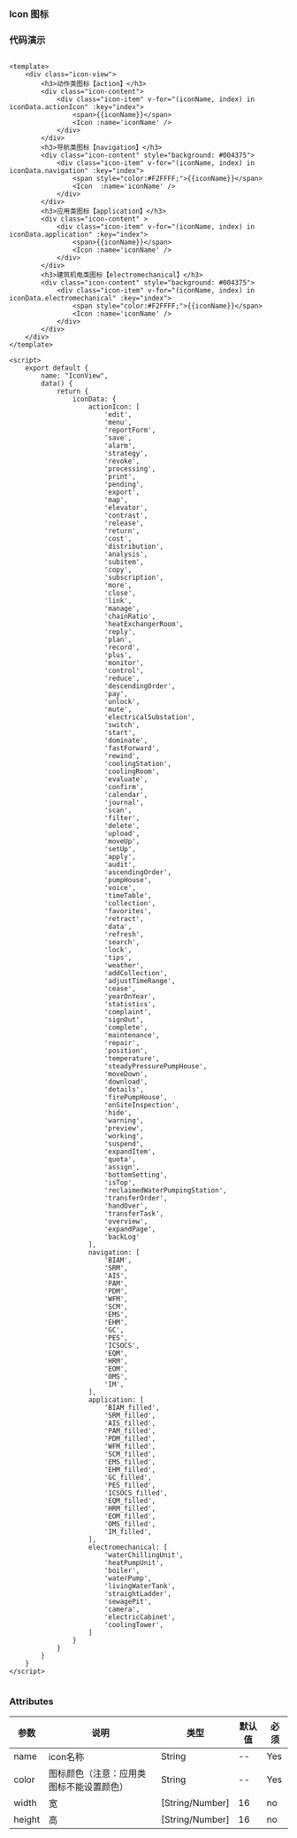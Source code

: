 ### Icon 图标

<template>
    <div class="icon-view">
		<h3>动作类图标【action】</h3>
		<div class="icon-content">
			<div class="icon-item" v-for="(iconName, index) in iconData.actionIcon" :key="index">
				<span>{{iconName}}</span>
        		<Icon :name='iconName' />
			</div>
		</div>
		<h3>导航类图标【navigation】</h3>
		<div class="icon-content" style="background: #004375">
			<div class="icon-item" v-for="(iconName, index) in iconData.navigation" :key="index">
				<span style="color:#F2FFFF;">{{iconName}}</span>
        		<Icon  :name='iconName' />
			</div>
		</div>
		<h3>应用类图标【application】</h3>
		<div class="icon-content" >
			<div class="icon-item" v-for="(iconName, index) in iconData.application" :key="index">
				<span>{{iconName}}</span>
        		<Icon :name='iconName' />
			</div>
		</div>
		<h3>建筑机电类图标【electromechanical】</h3>
		<div class="icon-content" style="background: #004375">
			<div class="icon-item" v-for="(iconName, index) in iconData.electromechanical" :key="index">
				<span style="color:#F2FFFF;">{{iconName}}</span>
        		<Icon :name='iconName' />
			</div>
		</div>
    </div>
</template>

<script>
    export default {
		name: "IconView",
		data() {
			return {
				iconData: {
					actionIcon: [
						'edit',
						'menu',
						'reportForm',
						'save',
						'alarm',
						'strategy',
						'revoke',
						'processing',
						'print',
						'pending',
						'export',
						'map',
						'elevator',
						'contrast',
						'release',
						'return',
						'cost',
						'distribution',
						'analysis',
						'subitem',
						'copy',
						'subscription',
						'more',
						'close',
						'link',
						'manage',
						'chainRatio',
						'heatExchangerRoom',
						'reply',
						'plan',
						'record',
						'plus',
						'monitor',
						'control',
						'reduce',
						'descendingOrder',
						'pay',
						'unlock',
						'mute',
						'electricalSubstation',
						'switch',
						'start',
						'dominate',
						'fastForward',
						'rewind',
						'coolingStation',
						'coolingRoom',
						'evaluate',
						'confirm',
						'calendar',
						'journal',
						'scan',
						'filter',
						'delete',
						'upload',
						'moveUp',
						'setUp',
						'apply',
						'audit',
						'ascendingOrder',
						'pumpHouse',
						'voice',
						'timeTable',
						'collection',
						'favorites',
						'retract',
						'data',
						'refresh',
						'search',
						'lock',
						'tips',
						'weather',
						'addCollection',
						'adjustTimeRange',
						'cease',
						'yearOnYear',
						'statistics',
						'complaint',
						'signOut',
						'complete',
						'maintenance',
						'repair',
						'position',
						'temperature',
						'steadyPressurePumpHouse',
						'moveDown',
						'download',
						'details',
						'firePumpHouse',
						'onSiteInspection',
						'hide',
						'warning',
						'preview',
						'working',
						'suspend',
						'expandItem',
						'quota',
						'assign',
						'bottomSetting',
						'isTop',
						'reclaimedWaterPumpingStation',
						'transferOrder',
						'handOver',
						'transferTask',
						'overview',
						'expandPage',
						'backLog'
					],
					navigation: [
						'BIAM',
						'SRM',
						'AIS',
						'PAM',
						'PDM',
						'WFM',
						'SCM',
						'EMS',
						'EHM',
						'GC',
						'PES',
						'ICSOCS',
						'EQM',
						'HRM',
						'EOM',
						'OMS',
						'IM',
					],
					application: [
						'BIAM_filled',
						'SRM_filled',
						'AIS_filled',
						'PAM_filled',
						'PDM_filled',
						'WFM_filled',
						'SCM_filled',
						'EMS_filled',
						'EHM_filled',
						'GC_filled',
						'PES_filled',
						'ICSOCS_filled',
						'EQM_filled',
						'HRM_filled',
						'EOM_filled',
						'OMS_filled',
						'IM_filled',
					],
					electromechanical: [
						'waterChillingUnit',
						'heatPumpUnit',
						'boiler',
						'waterPump',
						'livingWaterTank',
						'straightLadder',
						'sewagePit',
						'camera',
						'electricCabinet',
						'coolingTower',
					]
				}
			}
		}
    }
</script>

<style lang="stylus" scoped>
.icon-view
	padding 16px
	.icon-content
		display: flex;
		flex-wrap: wrap;
		.icon-item
			width 210px
			display: flex;
			flex-direction: column;
			justify-content: center;
			align-items: center;
			margin: 10px;
			span 
				margin-bottom 10px
</style>


### 代码演示

```vue

<template>
    <div class="icon-view">
		<h3>动作类图标【action】</h3>
		<div class="icon-content">
			<div class="icon-item" v-for="(iconName, index) in iconData.actionIcon" :key="index">
				<span>{{iconName}}</span>
        		<Icon :name='iconName' />
			</div>
		</div>
		<h3>导航类图标【navigation】</h3>
		<div class="icon-content" style="background: #004375">
			<div class="icon-item" v-for="(iconName, index) in iconData.navigation" :key="index">
				<span style="color:#F2FFFF;">{{iconName}}</span>
        		<Icon  :name='iconName' />
			</div>
		</div>
		<h3>应用类图标【application】</h3>
		<div class="icon-content" >
			<div class="icon-item" v-for="(iconName, index) in iconData.application" :key="index">
				<span>{{iconName}}</span>
        		<Icon :name='iconName' />
			</div>
		</div>
		<h3>建筑机电类图标【electromechanical】</h3>
		<div class="icon-content" style="background: #004375">
			<div class="icon-item" v-for="(iconName, index) in iconData.electromechanical" :key="index">
				<span style="color:#F2FFFF;">{{iconName}}</span>
        		<Icon :name='iconName' />
			</div>
		</div>
    </div>
</template>

<script>
    export default {
		name: "IconView",
		data() {
			return {
				iconData: {
					actionIcon: [
						'edit',
						'menu',
						'reportForm',
						'save',
						'alarm',
						'strategy',
						'revoke',
						'processing',
						'print',
						'pending',
						'export',
						'map',
						'elevator',
						'contrast',
						'release',
						'return',
						'cost',
						'distribution',
						'analysis',
						'subitem',
						'copy',
						'subscription',
						'more',
						'close',
						'link',
						'manage',
						'chainRatio',
						'heatExchangerRoom',
						'reply',
						'plan',
						'record',
						'plus',
						'monitor',
						'control',
						'reduce',
						'descendingOrder',
						'pay',
						'unlock',
						'mute',
						'electricalSubstation',
						'switch',
						'start',
						'dominate',
						'fastForward',
						'rewind',
						'coolingStation',
						'coolingRoom',
						'evaluate',
						'confirm',
						'calendar',
						'journal',
						'scan',
						'filter',
						'delete',
						'upload',
						'moveUp',
						'setUp',
						'apply',
						'audit',
						'ascendingOrder',
						'pumpHouse',
						'voice',
						'timeTable',
						'collection',
						'favorites',
						'retract',
						'data',
						'refresh',
						'search',
						'lock',
						'tips',
						'weather',
						'addCollection',
						'adjustTimeRange',
						'cease',
						'yearOnYear',
						'statistics',
						'complaint',
						'signOut',
						'complete',
						'maintenance',
						'repair',
						'position',
						'temperature',
						'steadyPressurePumpHouse',
						'moveDown',
						'download',
						'details',
						'firePumpHouse',
						'onSiteInspection',
						'hide',
						'warning',
						'preview',
						'working',
						'suspend',
						'expandItem',
						'quota',
						'assign',
						'bottomSetting',
						'isTop',
						'reclaimedWaterPumpingStation',
						'transferOrder',
						'handOver',
						'transferTask',
						'overview',
						'expandPage',
						'backLog'
					],
					navigation: [
						'BIAM',
						'SRM',
						'AIS',
						'PAM',
						'PDM',
						'WFM',
						'SCM',
						'EMS',
						'EHM',
						'GC',
						'PES',
						'ICSOCS',
						'EQM',
						'HRM',
						'EOM',
						'OMS',
						'IM',
					],
					application: [
						'BIAM_filled',
						'SRM_filled',
						'AIS_filled',
						'PAM_filled',
						'PDM_filled',
						'WFM_filled',
						'SCM_filled',
						'EMS_filled',
						'EHM_filled',
						'GC_filled',
						'PES_filled',
						'ICSOCS_filled',
						'EQM_filled',
						'HRM_filled',
						'EOM_filled',
						'OMS_filled',
						'IM_filled',
					],
					electromechanical: [
						'waterChillingUnit',
						'heatPumpUnit',
						'boiler',
						'waterPump',
						'livingWaterTank',
						'straightLadder',
						'sewagePit',
						'camera',
						'electricCabinet',
						'coolingTower',
					]
				}
			}
		}
    }
</script>


```

### Attributes

| 参数     | 说明  | 类型    | 默认值  | 必须    |
| ------- | ---- | ------ | ------- | ------ |
| name    | icon名称 | String | -- | Yes     |
| color    | 图标颜色（注意：应用类图标不能设置颜色） | String | -- | Yes     |
| width    | 宽 | [String/Number] | 16 | no     |
| height    | 高 | [String/Number] | 16 | no     |